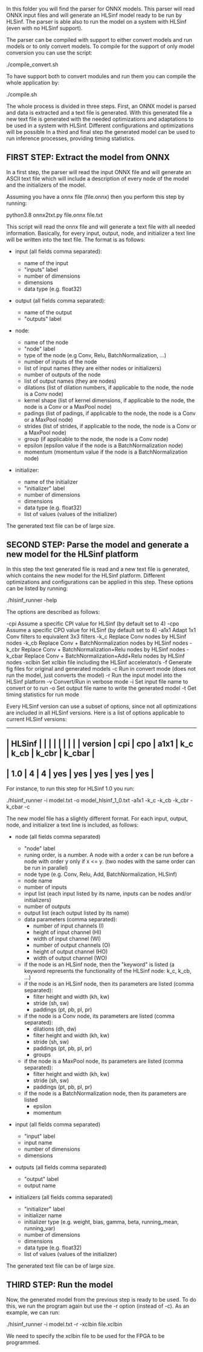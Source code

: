 In this folder you will find the parser for ONNX models. This parser will read ONNX input
files and will generate an HLSinf model ready to be run by HLSinf. The parser is able also
to run the model on a system with HLSinf (even with no HLSinf support).

The parser can be compiled with support to either convert models and run models or to only convert models.
To compile for the support of only model conversion you can use the script:

./compile_convert.sh

To have support both to convert modules and run them you can compile the whole application by:

./compile.sh

The whole process is divided in three steps. First, an ONNX model is parsed and data is extracted
and a text file is generated. With this generated file a new text file is generated with the needed
optimizations and adaptations to be used in a system with HLSinf. Different configurations and optimizations
will be possible In a third and final step the generated model can be used to run inference processes, providing
timing statistics.

FIRST STEP: Extract the model from ONNX
---------------------------------------

In a first step, the parser will read the input ONNX file and will generate an ASCII text file which
will include a description of every node of the model and the initializers of the model.

Assuming you have a onnx file (file.onnx) then you perform this step by running:

python3.8 onnx2txt.py file.onnx file.txt

This script will read the onnx file and will generate a text file with all needed information. Basically,
for every input, output, node, and initializer a text line will be written into the text file. The format is as follows:

  - input (all fields comma separated):
     - name of the input
     - "inputs" label
     - number of dimensions
     - dimensions
     - data type (e.g. float32)

  - output (all fields comma separated):
     - name of the output
     - "outputs" label

  - node:
     - name of the node
     - "node" label
     - type of the node (e.g Conv, Relu, BatchNormalization, ...)
     - number of inputs of the node
     - list of input names (they are either nodes or initializers)
     - number of outputs of the node
     - list of output names (they are nodes)
     - dilations (list of dilation numbers, if applicable to the node, the node is a Conv node)
     - kernel shape (list of kernel dimensions, if applicable to the node, the node is a Conv or a MaxPool node)
     - padings (list of padings, if applicable to the node, the node is a Conv or a MaxPool node)
     - strides (list of strides, if applicable to the node, the node is a Conv or a MaxPool node)
     - group (if applicable to the node, the node is a Conv node)
     - epsilon (epsilon value if the node is a BatchNormalization node)
     - momentum (momentum value if the node is a BatchNormalization node)

  - initializer:
     - name of the initializer
     - "initializer" label
     - number of dimensions
     - dimensions
     - data type (e.g. float32)
     - list of values (values of the initializer)

The generated text file can be of large size.

SECOND STEP: Parse the model and generate a new model for the HLSinf platform
-----------------------------------------------------------------------------

In this step the text generated file is read and a new text file is generated, which contains the new
model for the HLSinf platform. Different optimizations and configurations can be applied in this step. These
options can be listed by running:

./hlsinf_runner -help

The options are described as follows:

  -cpi <value>          Assume a specific CPI value for HLSinf (by default set to 4)
  -cpo <value>          Assume a specific CPO value for HLSinf (by default set to 4)
  -a1x1                 Adapt 1x1 Conv filters to equivalent 3x3 filters
  -k_c                  Replace Conv nodes by HLSinf nodes
  -k_cb                 Replace Conv + BatchNormalization nodes by HLSinf nodes
  -k_cbr                Replace Conv + BatchNormalization+Relu nodes by HLSinf nodes
  -k_cbar               Replace Conv + BatchNormalization+Add+Relu nodes by HLSinf nodes
  -xclbin <filename>    Set xclbin file including the HLSinf accelerator/s
  -f                    Generate fig files for original and generated models
  -c                    Run in convert mode (does not run the model, just converts the model)
  -r                    Run the input model into the HLSinf platform
  -v                    Convert/Run in verbose mode
  -i                    Set input file name to convert or to run
  -o                    Set output file name to write the generated model
  -t                    Get timing statistics for run mode

Every HLSinf version can use a subset of options, since not all optimizations are included in all HLSinf versions. Here is a list
of options applicable to current HLSinf versions:

------------------------------------------------------------
| HLSinf  |     |     |      |     |      |       |        |
| version | cpi | cpo | a1x1 | k_c | k_cb | k_cbr | k_cbar |
------------------------------------------------------------
|   1.0   |  4  |  4  |  yes | yes | yes  | yes   | yes    |
------------------------------------------------------------

For instance, to run this step for HLSinf 1.0 you run:

./hlsinf_runner -i model.txt -o model_hlsinf_1_0.txt -a1x1 -k_c -k_cb -k_cbr -k_cbar -c

The new model file has a slightly different format. For each input, output, node, and initializer a text line is included, as follows:

  - node (all fields comma separated)
    - "node" label
    - runing order, is a number. A node with a order x can be run before a node with order y only if x <= y. 
      (two nodes with the same order can be run in parallel)
    - node type (e.g. Conv, Relu, Add, BatchNormalization, HLSinf)
    - node name
    - number of inputs
    - input list (each input listed by its name, inputs can be nodes and/or initializers)
    - number of outputs
    - output list (each output listed by its name)
    - data parameters (comma separated):
      - number of input channels (I)
      - height of input channel (HI)
      - width of input channel (WI)
      - number of output channels (O)
      - height of output channel (HO)
      - width of output channel (WO)
    - if the node is an HLSinf node, then the "keyword" is listed (a keyword represents the functionality of the HLSinf node: k_c, k_cb, ...)
    - if the node is an HLSinf node, then its parameters are listed (comma separated):
      - filter height and width (kh, kw)
      - stride (sh, sw)
      - paddings (pt, pb, pl, pr)
    - if the node is a Conv node, its parameters are listed (comma separated):
      - dilations (dh, dw)
      - filter height and width (kh, kw)
      - stride (sh, sw)
      - paddings (pt, pb, pl, pr)
      - groups
    - if the node is a MaxPool node, its parameters are listed (comma separated):
      - filter height and width (kh, kw)
      - stride (sh, sw)
      - paddings (pt, pb, pl, pr)
    - if the node is a BatchNormalization node, then its parameters are listed
      - epsilon
      - momentum

  - input (all fields comma separated)
    - "input" label
    - input name
    - number of dimensions
    - dimensions

  - outputs (all fields comma separated)
    - "output" label
    - output name

  - initializers (all fields comma separated)
    - "initializer" label
    - initializer name
    - initializer type (e.g. weight, bias, gamma, beta, running_mean, running_var)
    - number of dimensions
    - dimensions
    - data type (e.g. float32)
    - list of values (values of the initializer)

The generated text file can be of large size. 

THIRD STEP: Run the model
-------------------------

Now, the generated model from the previous step is ready to be used. To do this, we run the 
program again but use the -r option (instead of -c). As an example, we can run:

./hlsinf_runner -i model.txt -r -xclbin file.xclbin

We need to specify the xclbin file to be used for the FPGA to be programmed.


